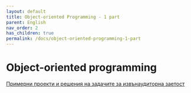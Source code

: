 ```yaml
---
layout: default
title: Object-oriented Programming - 1 part
parent: English
nav_order: 2
has_children: true
permalink: /docs/object-oriented-programming-1-part
---
```


# Object-oriented programming

[Примерни проекти и решения на задачите за извънаудиторна заетост](https://github.com/theVelislavKolesnichenko/JavaBasics)
